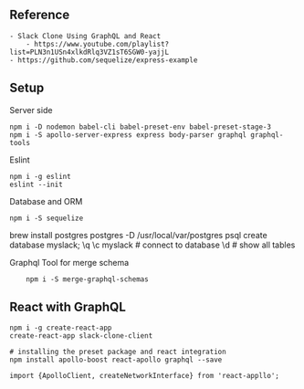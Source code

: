 ## Reference 
    - Slack Clone Using GraphQL and React
        - https://www.youtube.com/playlist?list=PLN3n1USn4xlkdRlq3VZ1sT6SGW0-yajjL
    - https://github.com/sequelize/express-example


## Setup 
Server side
```
npm i -D nodemon babel-cli babel-preset-env babel-preset-stage-3
npm i -S apollo-server-express express body-parser graphql graphql-tools

```

Eslint
```
npm i -g eslint
eslint --init
```

Database and ORM
```
npm i -S sequelize
```
brew install postgres
postgres -D /usr/local/var/postgres
psql
create database myslack;
\q
\c myslack   # connect to database
\d           # show all tables

Graphql
Tool for merge schema
```
    npm i -S merge-graphql-schemas
```

## React with GraphQL
```
npm i -g create-react-app
create-react-app slack-clone-client

# installing the preset package and react integration
npm install apollo-boost react-apollo graphql --save
```

```
import {ApolloClient, createNetworkInterface} from 'react-appllo';
```